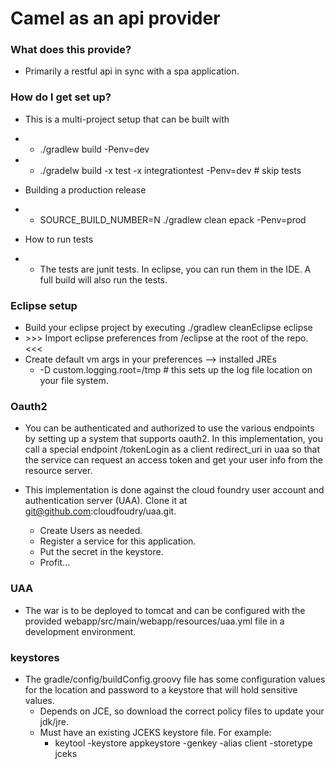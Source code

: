 # Camel as an api provider #


### What does this provide? ###

* Primarily a restful api in sync with a spa application.

### How do I get set up? ###
* This is a multi-project setup that can be built with
* * ./gradlew build -Penv=dev
* * ./gradelw build -x test -x integrationtest -Penv=dev # skip tests

* Building a production release
* * SOURCE_BUILD_NUMBER=N ./gradlew clean epack -Penv=prod


* How to run tests
* * The tests are junit tests.  In eclipse, you can run them in the IDE.  A full build will also run the tests.

### Eclipse setup ###

* Build your eclipse project by executing ./gradlew cleanEclipse eclipse
* \>\>\> Import eclipse preferences from /eclipse at the root of the repo. <<<
* Create default vm args in your preferences --> installed JREs
	* -D custom.logging.root=/tmp # this sets up the log file location on your file system.

### Oauth2 ###
* You can be authenticated and authorized to use the various endpoints by setting up a system that supports oauth2.  In this implementation, you call a special endpoint /tokenLogin as a client redirect_uri in uaa so that the service can request an access token and get your user info from the resource server.

* This implementation is done against the cloud foundry user account and authentication server (UAA).  Clone it at git@github.com:cloudfoudry/uaa.git. 
	* Create Users as needed.
	* Register a service for this application.
	* Put the secret in the keystore.
	* Profit...

### UAA ###
* The war is to be deployed to tomcat and can be configured with the provided webapp/src/main/webapp/resources/uaa.yml file in a development environment.

### keystores ###
* The gradle/config/buildConfig.groovy file has some configuration values for the location and password to a keystore that will hold sensitive values.
	* Depends on JCE, so download the correct policy files to update your jdk/jre.
	* Must have an existing JCEKS keystore file. For example:
		* keytool -keystore appkeystore -genkey -alias client -storetype jceks
